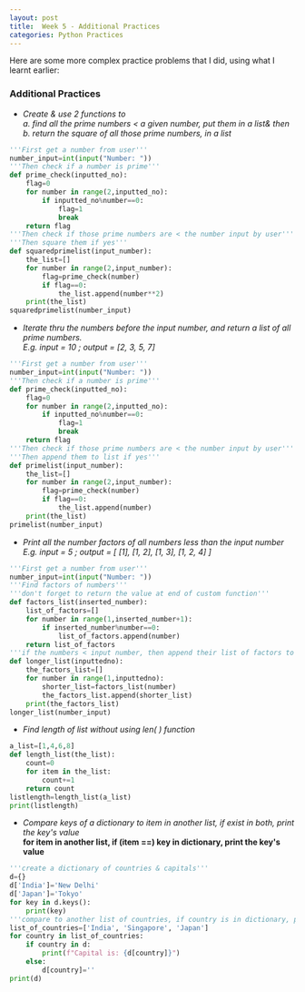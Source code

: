 ```yaml
---
layout: post
title:  Week 5 - Additional Practices
categories: Python Practices 
---
```


Here are some more complex practice problems that I did, using what I learnt earlier:  

### Additional Practices

- *Create & use 2 functions to  
 a. find all the prime numbers < a given number, put them in a list& then  
 b. return the square of all those prime numbers, in a list*
```python
'''First get a number from user'''
number_input=int(input("Number: "))
'''Then check if a number is prime'''
def prime_check(inputted_no):
    flag=0
    for number in range(2,inputted_no):
        if inputted_no%number==0:
            flag=1
            break
    return flag
'''Then check if those prime numbers are < the number input by user'''
'''Then square them if yes'''
def squaredprimelist(input_number):
    the_list=[]
    for number in range(2,input_number):
        flag=prime_check(number)
        if flag==0:
            the_list.append(number**2)
    print(the_list)
squaredprimelist(number_input)
```  

- *Iterate thru the numbers before the input number, and return a list of all prime numbers.  
E.g. input = 10 ; output = [2, 3, 5, 7]*
```python
'''First get a number from user'''
number_input=int(input("Number: "))
'''Then check if a number is prime'''
def prime_check(inputted_no):
    flag=0
    for number in range(2,inputted_no):
        if inputted_no%number==0:
            flag=1
            break
    return flag
'''Then check if those prime numbers are < the number input by user'''
'''Then append them to list if yes'''
def primelist(input_number):
    the_list=[]
    for number in range(2,input_number):
        flag=prime_check(number)
        if flag==0:
            the_list.append(number)
    print(the_list)
primelist(number_input)
```  

- *Print all the number factors of all numbers less than the input number  
E.g. input = 5 ; output = [ [1], [1, 2], [1, 3], [1, 2, 4] ]*  
```python
'''First get a number from user'''
number_input=int(input("Number: "))
'''Find factors of numbers''' 
'''don't forget to return the value at end of custom function'''
def factors_list(inserted_number):
    list_of_factors=[]
    for number in range(1,inserted_number+1):
        if inserted_number%number==0:
            list_of_factors.append(number)
    return list_of_factors
'''if the numbers < input number, then append their list of factors to list'''
def longer_list(inputtedno):
    the_factors_list=[]
    for number in range(1,inputtedno):
        shorter_list=factors_list(number)
        the_factors_list.append(shorter_list)
    print(the_factors_list)
longer_list(number_input)
```  

- *Find length of list without using len( ) function*
```python
a_list=[1,4,6,8]
def length_list(the_list):
    count=0
    for item in the_list:
        count+=1
    return count
listlength=length_list(a_list)
print(listlength)
```  

- *Compare keys of a dictionary to item in another list, if exist in both, print the key's value*  
 **for item in another list, if (item ==) key in dictionary, print the key's value**
```python
'''create a dictionary of countries & capitals'''
d={}
d['India']='New Delhi'
d['Japan']='Tokyo'
for key in d.keys():
    print(key)
'''compare to another list of countries, if country is in dictionary, print its capital.'''
list_of_countries=['India', 'Singapore', 'Japan']
for country in list_of_countries:
    if country in d:
        print(f"Capital is: {d[country]}")
    else:
        d[country]=''
print(d)
```